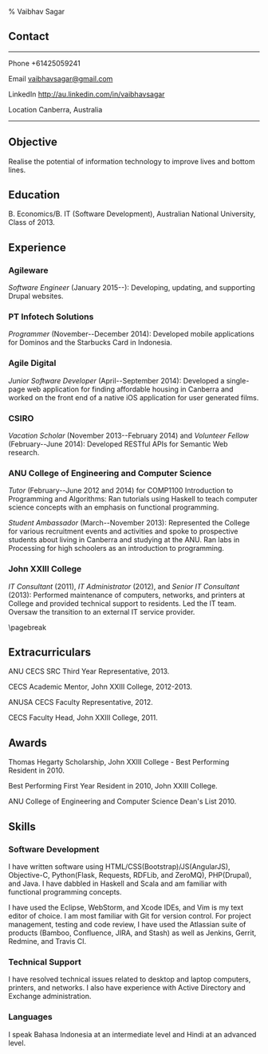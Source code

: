 % Vaibhav Sagar


## Contact ##

-------- ----------------------------------------------------------------------
Phone    +61425059241

Email    <vaibhavsagar@gmail.com>

LinkedIn <http://au.linkedin.com/in/vaibhavsagar>

Location Canberra, Australia
-------- ----------------------------------------------------------------------


## Objective ##

Realise the potential of information technology to improve lives and bottom
lines.

## Education ##

B. Economics/B. IT (Software Development), Australian National University,
Class of 2013.

## Experience ##

### Agileware ###

*Software Engineer* (January 2015--): Developing, updating, and supporting
Drupal websites.

### PT Infotech Solutions ###

*Programmer* (November--December 2014): Developed mobile applications for
Dominos and the Starbucks Card in Indonesia.

### Agile Digital ###

*Junior Software Developer* (April--September 2014): Developed a single-page
web application for finding affordable housing in Canberra and worked on the
front end of a native iOS application for user generated films.

### CSIRO ###

*Vacation Scholar* (November 2013--February 2014) and *Volunteer Fellow*
(February--June 2014): Developed RESTful APIs for Semantic Web research.

### ANU College of Engineering and Computer Science ###

*Tutor* (February--June 2012 and 2014) for COMP1100 Introduction to Programming
and Algorithms: Ran tutorials using Haskell to teach computer science concepts
with an emphasis on functional programming.

*Student Ambassador* (March--November 2013): Represented the College for
various recruitment events and activities and spoke to prospective students
about living in Canberra and studying at the ANU. Ran labs in Processing for
high schoolers as an introduction to programming.

### John XXIII College ###

*IT Consultant* (2011), *IT Administrator* (2012), and *Senior IT Consultant*
(2013): Performed maintenance of computers, networks, and printers at College
and provided technical support to residents. Led the IT team. Oversaw the
transition to an external IT service provider.

\pagebreak


## Extracurriculars ##

ANU CECS SRC Third Year Representative, 2013.

CECS Academic Mentor, John XXIII College, 2012-2013.

ANUSA CECS Faculty Representative, 2012.

CECS Faculty Head, John XXIII College, 2011.


## Awards ##

Thomas Hegarty Scholarship, John XXIII College - Best Performing Resident in
2010.

Best Performing First Year Resident in 2010, John XXIII College.

ANU College of Engineering and Computer Science Dean's List 2010.


## Skills ##

### Software Development ###

I have written software using HTML/CSS(Bootstrap)/JS(AngularJS), Objective-C,
Python(Flask, Requests, RDFLib, and ZeroMQ), PHP(Drupal), and Java. I have
dabbled in Haskell and Scala and am familiar with functional programming
concepts.

I have used the Eclipse, WebStorm, and Xcode IDEs, and Vim is my text editor of
choice. I am most familiar with Git for version control. For project
management, testing and code review, I have used the Atlassian suite of
products (Bamboo, Confluence, JIRA, and Stash) as well as Jenkins, Gerrit,
Redmine, and Travis CI.

### Technical Support ###

I have resolved technical issues related to desktop and laptop computers,
printers, and networks. I also have experience with Active Directory and
Exchange administration.

### Languages ###

I speak Bahasa Indonesia at an intermediate level and Hindi at an advanced
level.
